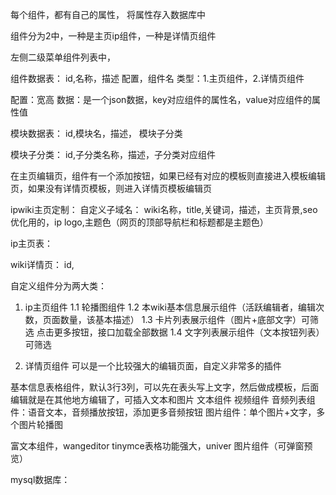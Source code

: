 每个组件，都有自己的属性，
将属性存入数据库中

组件分为2中，一种是主页ip组件，一种是详情页组件

左侧二级菜单组件列表中，


组件数据表：
id,名称，描述
配置，组件名
类型：1.主页组件，2.详情页组件

配置：宽高
数据：是一个json数据，key对应组件的属性名，value对应组件的属性值


模块数据表：
id,模块名，描述，
模块子分类


模块子分类：
id,子分类名称，描述，子分类对应组件

在主页编辑页，组件有一个添加按钮，如果已经有对应的模板则直接进入模板编辑页，如果没有详情页模板，则进入详情页模板编辑页


ipwiki主页定制：
自定义子域名：
wiki名称，title,关键词，描述，主页背景,seo优化用的，ip logo,主题色（网页的顶部导航栏和标题都是主题色）

ip主页表：

wiki详情页：
id,



自定义组件分为两大类：
1. ip主页组件
 1.1 轮播图组件
 1.2 本wiki基本信息展示组件（活跃编辑者，编辑次数，页面数量，该基本描述）
 1.3 卡片列表展示组件（图片+底部文字）可筛选 点击更多按钮，接口加载全部数据
 1.4 文字列表展示组件（文本按钮列表）可筛选

2. 详情页组件
可以是一个比较强大的编辑页面，自定义非常多的插件



基本信息表格组件，默认3行3列，可以先在表头写上文字，然后做成模板，后面编辑就是在其他地方编辑了，可插入文本和图片
文本组件
视频组件
音频列表组件：语音文本，音频播放按钮，添加更多音频按钮
图片组件：单个图片+文字，多个图片轮播图




富文本组件，wangeditor tinymce表格功能强大，univer
图片组件（可弹窗预览）


mysql数据库：